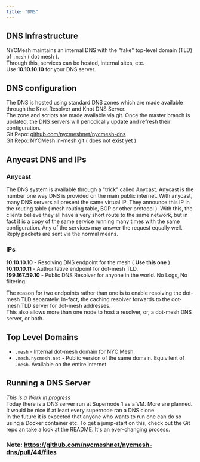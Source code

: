 ```yaml
---
title: "DNS"
---
```


## DNS Infrastructure
NYCMesh maintains an internal DNS with the "fake" top-level domain (TLD) of `.mesh` ( dot mesh ).  
Through this, services can be hosted, internal sites, etc.  
Use **10.10.10.10** for your DNS server.

## DNS configuration
The DNS is hosted using standard DNS zones which are made available through the Knot Resolver and Knot DNS Server.  
The zone and scripts are made available via git. Once the master branch is updated, the DNS servers will periodically update and refresh their configuration.  
Git Repo: [github.com/nycmeshnet/nycmesh-dns](https://github.com/nycmeshnet/nycmesh-dns)  
Git Repo: NYCMesh in-mesh git ( does not exist yet )  

## Anycast DNS and IPs
### Anycast  
The DNS system is available through a "trick" called Anycast. Anycast is the number one way DNS is provided on the main public internet.
With anycast, many DNS servers all present the same virtual IP. They announce this IP in the routing table ( mesh routing table, BGP or other protocol ). With this, the clients believe they all have a very short route to the same network, but in fact it is a copy of the same service running many times with the same configuration. Any of the services may answer the request equally well. Reply packets are sent via the normal means.

### IPs
**10.10.10.10** - Resolving DNS endpoint for the mesh ( **Use this one** )  
**10.10.10.11** - Authoritative endpoint for dot-mesh TLD.  
**199.167.59.10** - Public DNS Resolver for anyone in the world. No Logs, No filtering.

The reason for two endpoints rather than one is to enable resolving the dot-mesh TLD separately. In-fact, the caching resolver forwards to the dot-mesh TLD server for dot-mesh addresses.  
This also allows more than one node to host a resolver, or, a dot-mesh DNS server, or both.   

## Top Level Domains
* `.mesh` - Internal dot-mesh domain for NYC Mesh.
* `.mesh.nycmesh.net` - Public version of the same domain. Equivilent of `.mesh`. Available on the entire internet

## Running a DNS Server
_This is a Work in progress_  
Today there is a DNS server run at Supernode 1 as a VM. More are planned. It would be nice if at least every supernode ran a DNS clone.  
In the future it is expected that anyone who wants to run one can do so using a Docker container etc.
To get a jump-start on this, check out the Git repo an take a look at the README. It's an ever-changing process.

### Note: https://github.com/nycmeshnet/nycmesh-dns/pull/44/files
